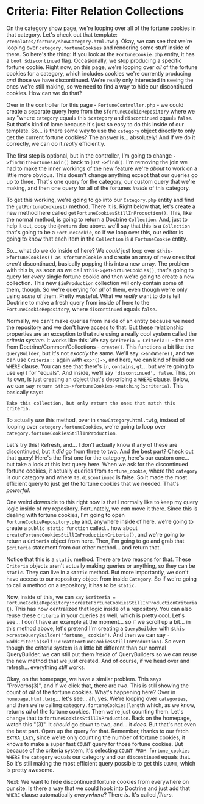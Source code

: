 # Criteria: Filter Relation Collections

On the category show page, we're looping over all of the fortune cookies in that category. Let's check out that template: `/templates/fortune/showCategory.html.twig`. Okay, we can see that we're looping over `category.fortuneCookies` and rendering some stuff inside of there. So here's the thing: If you look at the `FortuneCookie.php` entity, it has a `bool $discontinued` flag. Occasionally, we stop producing a specific fortune cookie. Right now, on this page, we're looping over *all* of the fortune cookies for a category, which includes cookies we're currently producing *and* those we have discontinued. We're really only interested in seeing the ones we're still making, so we need to find a way to hide our discontinued cookies. How can we do that?

Over in the controller for this page - `FortuneController.php` - we could create a separate query here from the `$fortuneCookieRepository` where we say "where `category` equals this `$category` and `discontinued` equals `false`. But that's kind of lame because it's just so easy to do this inside of our template. So... is there some way to use the `category` object directly to only get the current fortune cookies? The answer is... absolutely! And if we do it correctly, we can do it *really* efficiently.

The first step is optional, but in the controller, I'm going to change `->findWithFortunesJoin()` back to just `->find()`. I'm removing the join we had to make the inner workings of the new feature we're *about* to work on a little more obvious. This doesn't change anything except that our queries go up to three. That's one query for the category, our custom query that we're making, and then one query for all of the fortunes *inside* of this category.

To get this working, we're going to go into our `Category.php` entity and find the `getFortuneCookies()` method. There it is. Right below that, let's create a new method here called `getFortuneCookiesStillInProduction()`. This, like the normal method, is going to return a Doctrine `Collection`. And, just to help it out, copy the `@return` doc above. we'll say that this is a `Collection` that's going to be a `FortuneCookie`, so if we loop over this, our editor is going to know that each item in the `Collection` is a `FortuneCookie` entity.

So... what do we do inside of here? We *could* just loop over `$this->fortuneCookies() as $fortuneCookie` and create an array of new ones that *aren't* discontinued, basically popping this into a new array. The problem with this is, as soon as we call `$this->getFortuneCookies()`, that's going to query for *every* single fortune cookie and then we're going to create a new collection. This new `$inProduction` collection will only contain some of them, though. So we're querying for *all* of them, even though we're only using *some* of them. Pretty wasteful. What we *really* want to do is tell Doctrine to make a fresh query from inside of here to the `FortuneCookieRepository`, where `discontinued` equals `false`.

Normally, we can't make queries from inside of an entity because we need the repository and we don't have access to that. But these relationship properties are an exception to that rule using a really cool system called the *criteria system*. It works like this: We say `$criteria = Criteria::` - the one from Doctrine/Common/Collections - `create()`. This functions a bit like the `QueryBuilder`, but it's not *exactly* the same. We'll say `->andWhere()`, and we can use `Criteria::` again with `expr()->`, and here, we can kind of build our `WHERE` clause. You can see that there's `in`, `contains`, `gt`... but we're going to use `eq()` for "equals". And inside, we'll say `'discontinued', false`. This, on its own, is just creating an object that's describing a `WHERE` clause. Below, we can say `return $this->fortuneCookies->matching($criteria)`. This basically says:

`Take this collection, but only return the ones that match this criteria.`

To actually *use* this method, over in `showCategory.html.twig`, instead of looping over `category.fortuneCookies`, we're going to loop over `category.fortuneCookiesStillInProduction`.

Let's try this! Refresh, and... I don't actually know if any of these are discontinued, but it *did* go from three to two. And the best part? Check out that query! Here's the first one for the category, here's our custom one... but take a look at this last query here. When we ask for the discontinued fortune cookies, it actually queries from `fortune_cookie`, where the `category` is our category and where `t0.discontinued` is false. So it made the most efficient query to just get the fortune cookies that we needed. That's *powerful*.

One weird downside to this right now is that I normally like to keep my query logic inside of my repository. Fortunately, we *can* move it there. Since this is dealing with fortune cookies, I'm going to open `FortuneCookieRepository.php` and, anywhere inside of here, we're going to create a `public static function` called... how about `createFortuneCookiesStillInProductionCriteria()`, and we're going to return a `Criteria` object from here. Then, I'm going to go and grab that `$criteria` statement from our other method... and return that.

Notice that this is a `static` method. There are two reasons for that. These `Criteria` objects aren't actually making queries or anything, so they can be `static`. They can live in a `static` method. But more importantly, we don't have access to our repository object from inside `Category`. So if we're going to call a method on a repository, it has to be `static`.

Now, inside of this, we can say `$criteria =  FortuneCookieRepository::createFortuneCookiesStillInProductionCriteria()`. This has now centralized that logic inside of a repository. You can also reuse these `Criteria` in your queries as well, which is pretty cool. Let's see... I don't have an example at the moment... so if we scroll up a bit... in this method above, let's pretend I'm creating a `QueryBuilder` with `$this->createQueryBuilder('fortune_ cookie')`. And then we can say `->addCriteria(self::createFortuneCookiesStillInProduction)`. So even though the criteria system is a little bit different than our normal QueryBuilder, we can still put them *inside* of QueryBuilders so we can reuse the new method that we just created. And of course, if we head over and refresh... everything *still* works.

Okay, on the homepage, we have a similar problem. This says "Proverbs(3)", and if we click that, there are *two*. This is still showing the count of *all* of the fortune cookies. What's happening here? Over in `homepage.html.twig`... let's see... ah, yes. We're looping over `categories`, and then we're calling `category.fortuneCookies|length` which, as we know, returns *all* of the fortune cookies. Then we're just counting them. Let's change that to `fortuneCookiesStillInProduction`. Back on the homepage, watch this "(3)". It *should* go down to two, and... it *does*. But that's not even the best part. Open up the query for that. Remember, thanks to our fetch `EXTRA_LAZY`, since we're only counting the number of fortune cookies, it knows to make a super fast `COUNT` query for those fortune cookies. But because of the criteria system, it's selecting `COUNT FROM fortune_cookies WHERE` the `category` equals our category and our `discontinued` equals that. So it's still making the most efficient query possible to get this `COUNT`, which is pretty awesome.

Next: We want to hide discontinued fortune cookies from everywhere on our site. Is there a way that we could hook into Doctrine and just add that `WHERE` clause automatically *everywhere*? There *is*. It's called *filters*.

